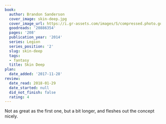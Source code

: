 ```yaml
---
book:
  author: Brandon Sanderson
  cover_image: skin-deep.jpg
  cover_image_url: https://i.gr-assets.com/images/S/compressed.photo.goodreads.com/books/1404932663l/20886354._SX98_.jpg
  goodreads: '20886354'
  pages: '208'
  publication_year: '2014'
  series: Legion
  series_position: '2'
  slug: skin-deep
  tags:
  - fantasy
  title: Skin Deep
plan:
  date_added: '2017-11-28'
review:
  date_read: 2018-01-29
  date_started: null
  did_not_finish: false
  rating: 4
---
```


Not as great as the first one, but a bit longer, and fleshes out the concept nicely.
